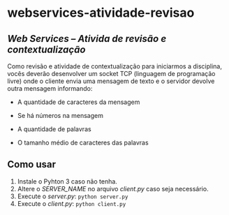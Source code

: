 # webservices-atividade-revisao
## _Web Services – Ativida de revisão e contextualização_

Como revisão e atividade de contextualização para iniciarmos a disciplina, vocês deverão desenvolver um socket TCP (linguagem de programação livre) onde o cliente envia uma mensagem de texto e o servidor devolve outra mensagem informando:



- A quantidade de caracteres da mensagem

- Se há números na mensagem

- A quantidade de palavras

- O tamanho médio de caracteres das palavras

## Como usar

1. Instale o Pyhton 3 caso não tenha.
2. Altere o _SERVER_NAME_ no arquivo _client.py_ caso seja necessário.
3. Execute o _server.py_: ```python server.py```
4. Execute o _client.py_: ```python client.py```
